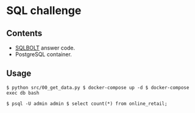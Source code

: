 # SQL challenge 

## Contents
- [SQLBOLT](https://sqlbolt.com/) answer code.
- PostgreSQL container.

## Usage
``
$ python src/00_get_data.py
$ docker-compose up -d
$ docker-compose exec db bash
``

``
$ psql -U admin admin
$ select count(*) from online_retail;
``
